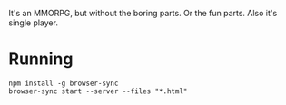 It's an MMORPG, but without the boring parts. Or the fun parts. Also it's single player.

# Running
```
npm install -g browser-sync
browser-sync start --server --files "*.html"
```
